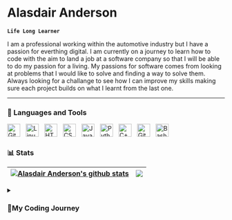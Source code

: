 # Alasdair Anderson
**`Life Long Learner`**

I am a professional working within the automotive industry but I have a passion for everthing digital. I am currently on a journey to learn how to code with the aim to land a job at a software company so that I will be able to do my passion for a living. My passions for software comes from looking at problems that I would like to solve and finding a way to solve them. Always looking for a challange to see how I can improve my skills making sure each project builds on what I learnt from the last one.

---

### 🔧 Languages and Tools

<img align="left" alt="Git" width="30px" style="padding-right:10px;" src="https://cdn.jsdelivr.net/gh/devicons/devicon/icons/git/git-original.svg" />
<img align="left" alt="Linux" width="30px" style="padding-right:10px;" src="https://cdn.jsdelivr.net/gh/devicons/devicon/icons/linux/linux-original.svg" />
<img align="left" alt="HTML" width="30px" style="padding-right:10px;" src="https://cdn.jsdelivr.net/gh/devicons/devicon/icons/html5/html5-plain.svg" />
<img align="left" alt="CSS" width="30px" style="padding-right:10px;" src="https://cdn.jsdelivr.net/gh/devicons/devicon/icons/css3/css3-plain.svg" />
<img align="left" alt="JavaScript" width="30px" style="padding-right:10px;" src="https://cdn.jsdelivr.net/gh/devicons/devicon/icons/javascript/javascript-plain.svg" />
<img align="left" alt="Python" width="30px" style="padding-right:10px;" src="https://cdn.jsdelivr.net/gh/devicons/devicon/icons/python/python-plain.svg" />
<img align="left" alt="C++" width="30px" style="padding-right:10px;" src="https://cdn.jsdelivr.net/gh/devicons/devicon/icons/cplusplus/cplusplus-plain.svg" />
<img align="left" alt="GitHub" width="30px" style="padding-right:10px;" src="https://cdn.jsdelivr.net/gh/devicons/devicon/icons/github/github-original.svg" />
<img align="left" alt="Bash" width="30px" style="padding-right:10px;" src="https://cdn.jsdelivr.net/gh/devicons/devicon/icons/bash/bash-original.svg" />
<br />

#
### 📊 Stats
| <a href="https://github.com/anuraghazra/github-readme-stats"><img align="center" src="https://github-readme-stats.vercel.app/api?username=AlasdairAnderson&show_icons=true&include_all_commits=true&theme=buefy&hide_border=true" alt="Alasdair Anderson's github stats" /></a> | <a href="https://github.com/anuraghazra/github-readme-stats"><img align="center" src="https://github-readme-stats.vercel.app/api/top-langs/?username=AlasdairAnderson&layout=compact&theme=donut&hide_border=true" /></a> |
| ------------- | ------------- |

<details> 
  <summary><h3>🗻My Coding Journey</summary>
   I started my coding journey at school with computer science in secondary school. After struggeling to grab the basic fundimentals in lessons due some terrable teaching, I believed that I was terrable at coding and that I would never get it. I ended up failing my exams and droped computer science as a subject, thinking that it was just not for me. Four years passed, and I had a feeling that I wanted to build something. I kept imagining of applications that I could create that could improve people's lives. So in 2023, I started my coding journey again with Harvard's "CS50 Introduction to Computer Science" and I fell in love. I finally understood concepts that seemed so complicated to me back in school. The combination of learning and problem solving had me hooked, and I never looked back. After completing and submitting my final project, I have started to look for new problems to take on that will grow my skill set and build on my knowledge. I look forward to all the challenges that I will face on this journey, but I know that I will get to my destination as long as I keep on going. 
</details>
